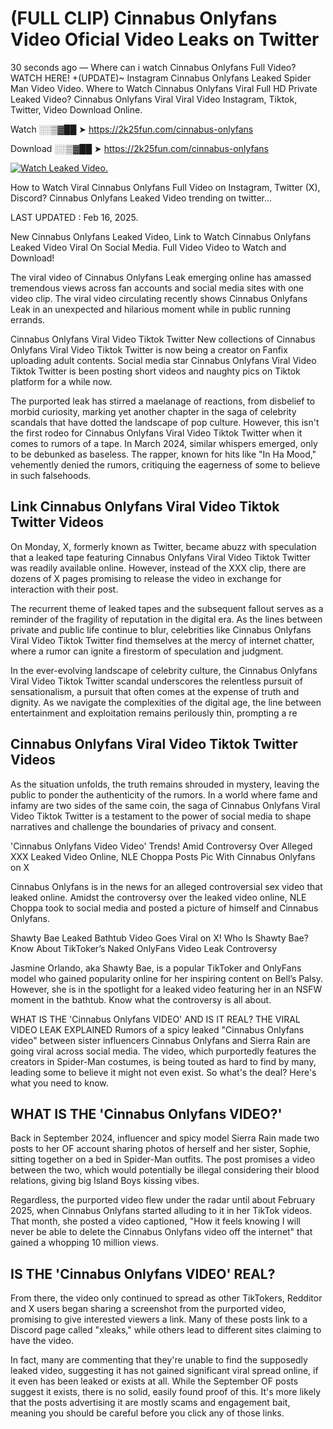 # (FULL CLIP) Cinnabus Onlyfans Video Oficial Video Leaks on Twitter

30 seconds ago — Where can i watch Cinnabus Onlyfans Full Video? WATCH HERE! +(UPDATE)~ Instagram Cinnabus Onlyfans Leaked Spider Man Video Video. Where to Watch Cinnabus Onlyfans Viral Full HD Private Leaked Video? Cinnabus Onlyfans Viral Viral Video Instagram, Tiktok, Twitter, Video Download Online.

Watch ░░▒▓██ ➤ https://2k25fun.com/cinnabus-onlyfans

Download ░░▒▓██ ➤ https://2k25fun.com/cinnabus-onlyfans

[![Watch Leaked Video.](https://miro.medium.com/v2/resize:fit:828/format:webp/1*cilzJN44JGOrTw9NJCrNHA.gif "Watch Leaked Video")](https://2k25fun.com/cinnabus-onlyfans)

How to Watch Viral Cinnabus Onlyfans Full Video on Instagram, Twitter (X), Discord? Cinnabus Onlyfans Leaked Video trending on twitter...

LAST UPDATED : Feb 16, 2025.

New Cinnabus Onlyfans Leaked Video, Link to Watch Cinnabus Onlyfans Leaked Video Viral On Social Media. Full Video Video to Watch and Download!

The viral video of Cinnabus Onlyfans Leak emerging online has amassed tremendous views across fan accounts and social media sites with one video clip. The viral video circulating recently shows Cinnabus Onlyfans Leak in an unexpected and hilarious moment while in public running errands.

Cinnabus Onlyfans Viral Video Tiktok Twitter New collections of Cinnabus Onlyfans Viral Video Tiktok Twitter is now being a creator on Fanfix uploading adult contents. Social media star Cinnabus Onlyfans Viral Video Tiktok Twitter is been posting short videos and naughty pics on Tiktok platform for a while now.

The purported leak has stirred a maelanage of reactions, from disbelief to morbid curiosity, marking yet another chapter in the saga of celebrity scandals that have dotted the landscape of pop culture. However, this isn't the first rodeo for Cinnabus Onlyfans Viral Video Tiktok Twitter when it comes to rumors of a tape. In March 2024, similar whispers emerged, only to be debunked as baseless. The rapper, known for hits like "In Ha Mood," vehemently denied the rumors, critiquing the eagerness of some to believe in such falsehoods.

## Link Cinnabus Onlyfans Viral Video Tiktok Twitter Videos

On Monday, X, formerly known as Twitter, became abuzz with speculation that a leaked tape featuring Cinnabus Onlyfans Viral Video Tiktok Twitter was readily available online. However, instead of the XXX clip, there are dozens of X pages promising to release the video in exchange for interaction with their post.

The recurrent theme of leaked tapes and the subsequent fallout serves as a reminder of the fragility of reputation in the digital era. As the lines between private and public life continue to blur, celebrities like Cinnabus Onlyfans Viral Video Tiktok Twitter find themselves at the mercy of internet chatter, where a rumor can ignite a firestorm of speculation and judgment.

In the ever-evolving landscape of celebrity culture, the Cinnabus Onlyfans Viral Video Tiktok Twitter scandal underscores the relentless pursuit of sensationalism, a pursuit that often comes at the expense of truth and dignity. As we navigate the complexities of the digital age, the line between entertainment and exploitation remains perilously thin, prompting a re

##  Cinnabus Onlyfans Viral Video Tiktok Twitter Videos

As the situation unfolds, the truth remains shrouded in mystery, leaving the public to ponder the authenticity of the rumors. In a world where fame and infamy are two sides of the same coin, the saga of Cinnabus Onlyfans Viral Video Tiktok Twitter is a testament to the power of social media to shape narratives and challenge the boundaries of privacy and consent.

'Cinnabus Onlyfans Video Video' Trends! Amid Controversy Over Alleged XXX Leaked Video Online, NLE Choppa Posts Pic With Cinnabus Onlyfans on X

Cinnabus Onlyfans is in the news for an alleged controversial sex video that leaked online. Amidst the controversy over the leaked video online, NLE Choppa took to social media and posted a picture of himself and Cinnabus Onlyfans.

Shawty Bae Leaked Bathtub Video Goes Viral on X! Who Is Shawty Bae? Know About TikToker’s Naked OnlyFans Video Leak Controversy

Jasmine Orlando, aka Shawty Bae, is a popular TikToker and OnlyFans model who gained popularity online for her inspiring content on Bell’s Palsy. However, she is in the spotlight for a leaked video featuring her in an NSFW moment in the bathtub. Know what the controversy is all about.

WHAT IS THE 'Cinnabus Onlyfans VIDEO' AND IS IT REAL? THE VIRAL VIDEO LEAK EXPLAINED Rumors of a spicy leaked "Cinnabus Onlyfans video" between sister influencers Cinnabus Onlyfans and Sierra Rain are going viral across social media. The video, which purportedly features the creators in Spider-Man costumes, is being touted as hard to find by many, leading some to believe it might not even exist. So what's the deal? Here's what you need to know.

## WHAT IS THE 'Cinnabus Onlyfans VIDEO?'

Back in September 2024, influencer and spicy model Sierra Rain made two posts to her OF account sharing photos of herself and her sister, Sophie, sitting together on a bed in Spider-Man outfits. The post promises a video between the two, which would potentially be illegal considering their blood relations, giving big Island Boys kissing vibes.

Regardless, the purported video flew under the radar until about February 2025, when Cinnabus Onlyfans started alluding to it in her TikTok videos. That month, she posted a video captioned, "How it feels knowing I will never be able to delete the Cinnabus Onlyfans video off the internet" that gained a whopping 10 million views.

## IS THE 'Cinnabus Onlyfans VIDEO' REAL?

From there, the video only continued to spread as other TikTokers, Redditor and X users began sharing a screenshot from the purported video, promising to give interested viewers a link. Many of these posts link to a Discord page called "xleaks," while others lead to different sites claiming to have the video.

In fact, many are commenting that they're unable to find the supposedly leaked video, suggesting it has not gained significant viral spread online, if it even has been leaked or exists at all. While the September OF posts suggest it exists, there is no solid, easily found proof of this. It's more likely that the posts advertising it are mostly scams and engagement bait, meaning you should be careful before you click any of those links.
